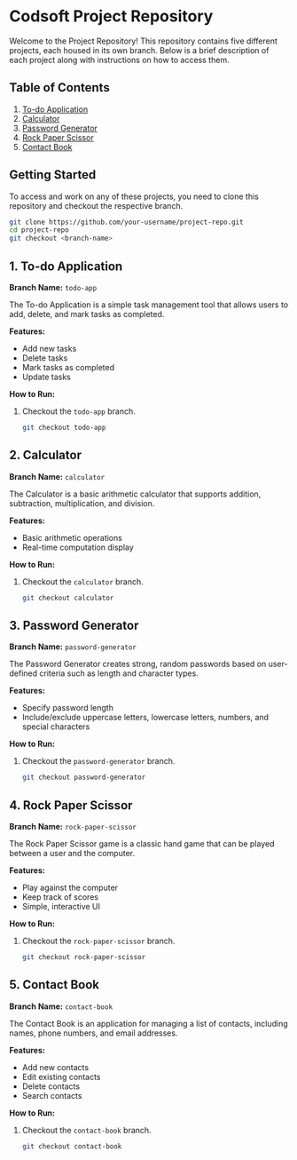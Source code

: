 # Codsoft Project Repository

Welcome to the Project Repository! This repository contains five different projects, each housed in its own branch. Below is a brief description of each project along with instructions on how to access them.

## Table of Contents
1. [To-do Application](#1-to-do-application)
2. [Calculator](#2-calculator)
3. [Password Generator](#3-password-generator)
4. [Rock Paper Scissor](#4-rock-paper-scissor)
5. [Contact Book](#5-contact-book)

## Getting Started

To access and work on any of these projects, you need to clone this repository and checkout the respective branch.

```sh
git clone https://github.com/your-username/project-repo.git
cd project-repo
git checkout <branch-name>
```

## 1. To-do Application

**Branch Name:** `todo-app`

The To-do Application is a simple task management tool that allows users to add, delete, and mark tasks as completed.

**Features:**
- Add new tasks
- Delete tasks
- Mark tasks as completed
- Update tasks

**How to Run:**
1. Checkout the `todo-app` branch.
   ```sh
   git checkout todo-app
   ```

## 2. Calculator

**Branch Name:** `calculator`

The Calculator is a basic arithmetic calculator that supports addition, subtraction, multiplication, and division.

**Features:**
- Basic arithmetic operations
- Real-time computation display

**How to Run:**
1. Checkout the `calculator` branch.
   ```sh
   git checkout calculator
   ```

## 3. Password Generator

**Branch Name:** `password-generator`

The Password Generator creates strong, random passwords based on user-defined criteria such as length and character types.

**Features:**
- Specify password length
- Include/exclude uppercase letters, lowercase letters, numbers, and special characters

**How to Run:**
1. Checkout the `password-generator` branch.
   ```sh
   git checkout password-generator
   ```

## 4. Rock Paper Scissor

**Branch Name:** `rock-paper-scissor`

The Rock Paper Scissor game is a classic hand game that can be played between a user and the computer.

**Features:**
- Play against the computer
- Keep track of scores
- Simple, interactive UI

**How to Run:**
1. Checkout the `rock-paper-scissor` branch.
   ```sh
   git checkout rock-paper-scissor
   ```

## 5. Contact Book

**Branch Name:** `contact-book`

The Contact Book is an application for managing a list of contacts, including names, phone numbers, and email addresses.

**Features:**
- Add new contacts
- Edit existing contacts
- Delete contacts
- Search contacts

**How to Run:**
1. Checkout the `contact-book` branch.
   ```sh
   git checkout contact-book
   ```
